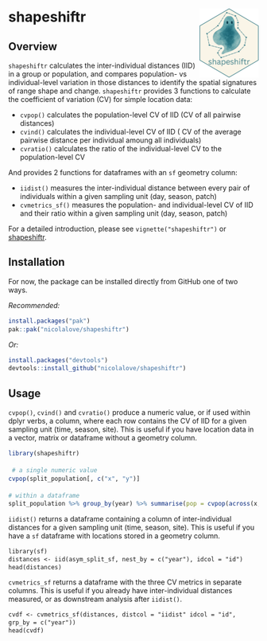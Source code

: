 # shapeshiftr <a href="https://nicolalove.github.io/shapeshiftr/"><img src="man/figures/logo.png" align="right" height="139" alt="shapeshiftr website" /></a>

## Overview

`shapeshiftr` calculates the inter-individual distances (IID) in a group
or population, and compares population- vs individual-level variation in
those distances to identify the spatial signatures of range shape and
change. `shapeshiftr` provides 3 functions to calculate the coefficient
of variation (CV) for simple location data:

-   `cvpop()` calculates the population-level CV of IID (CV of all
    pairwise distances)
-   `cvind()` calculates the individual-level CV of IID ( CV of the
    average pairwise distance per individual amoung all individuals)
-   `cvratio()` calculates the ratio of the individual-level CV to the
    population-level CV

And provides 2 functions for dataframes with an `sf` geometry column:

-   `iidist()` measures the inter-individual distance between every pair
    of individuals within a given sampling unit (day, season, patch)
-   `cvmetrics_sf()` measures the population- and individual-level CV of
    IID and their ratio within a given sampling unit (day, season,
    patch)

For a detailed introduction, please see `vignette("shapeshiftr")` or
[shapeshiftr](https://nicolalove.github.io/shapeshiftr/articles/Introduction.html).

## Installation

For now, the package can be installed directly from GitHub one of two
ways.

*Recommended:*

``` r
install.packages("pak")
pak::pak("nicolalove/shapeshiftr")
```

*Or:*

``` r
install.packages("devtools")
devtools::install_github("nicolalove/shapeshiftr")
```

## Usage

`cvpop()`, `cvind()` and `cvratio()` produce a numeric value, or if used
within dplyr verbs, a column, where each row contains the CV of IID for
a given sampling unit (time, season, site). This is useful if you have
location data in a vector, matrix or dataframe without a geometry
column.

``` r
library(shapeshiftr)

 # a single numeric value
cvpop(split_population[, c("x", "y")]

# within a dataframe
split_population %>% group_by(year) %>% summarise(pop = cvpop(across(x,y)), ind = cvind(across(x,y)), ratio = cvratio(across(x,y)))
```

`iidist()` returns a dataframe containing a column of inter-individual
distances for a given sampling unit (time, season, site). This is useful
if you have a `sf` dataframe with locations stored in a geometry column.

```         
library(sf)
distances <- iid(asym_split_sf, nest_by = c("year"), idcol = "id")
head(distances)
```

`cvmetrics_sf` returns a dataframe with the three CV metrics in separate
columns. This is useful if you already have inter-individual distances
measured, or as downstream analysis after `iidist()`.

```         
cvdf <- cvmetrics_sf(distances, distcol = "iidist" idcol = "id", grp_by = c("year"))
head(cvdf)
```
